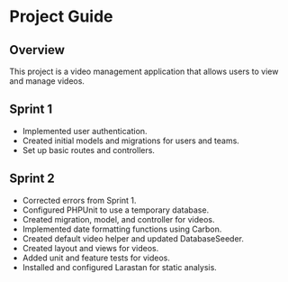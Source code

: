# Project Guide

## Overview
This project is a video management application that allows users to view and manage videos.

## Sprint 1
- Implemented user authentication.
- Created initial models and migrations for users and teams.
- Set up basic routes and controllers.

## Sprint 2
- Corrected errors from Sprint 1.
- Configured PHPUnit to use a temporary database.
- Created migration, model, and controller for videos.
- Implemented date formatting functions using Carbon.
- Created default video helper and updated DatabaseSeeder.
- Created layout and views for videos.
- Added unit and feature tests for videos.
- Installed and configured Larastan for static analysis.
